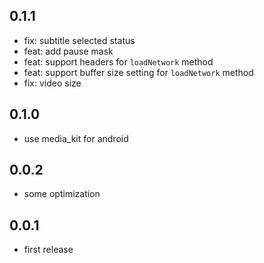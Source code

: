 ## 0.1.1

- fix: subtitle selected status
- feat: add pause mask
- feat: support headers for `loadNetwork` method
- feat: support buffer size setting for `loadNetwork` method
- fix: video size

## 0.1.0

- use media_kit for android

## 0.0.2

- some optimization

## 0.0.1

- first release
